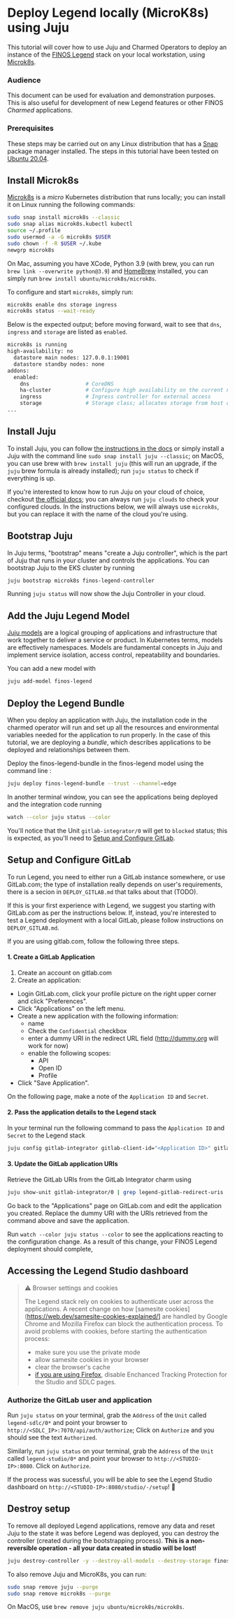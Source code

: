 
# Deploy Legend locally (MicroK8s) using Juju 
This tutorial will cover how to use Juju and Charmed Operators to deploy an instance of the [FINOS Legend](https://www.finos.org/legend) stack on your local workstation, using [Microk8s](https://microk8s.io/). 

### Audience 
This document can be used for evaluation and demonstration purposes. This is also useful for development of new Legend features or other FINOS *Charmed* applications. 

### Prerequisites
These steps may be carried out on any Linux distribution that has a [Snap](https://snapcraft.io/) package manager installed. The steps in this tutorial have been tested on [Ubuntu 20.04](https://releases.ubuntu.com/focal/). 

## Install Microk8s
[Microk8s](https://microk8s.io/) is a *micro* Kubernetes distribution that runs locally; you can install it on Linux running the following commands:
```bash
sudo snap install microk8s --classic
sudo snap alias microk8s.kubectl kubectl
source ~/.profile
sudo usermod -a -G microk8s $USER
sudo chown -f -R $USER ~/.kube
newgrp microk8s
```

On Mac, assuming you have XCode, Python 3.9 (with brew, you can run `brew link --overwrite python@3.9`) and [HomeBrew](brew.sh) installed, you can simply run `brew install ubuntu/microk8s/microk8s`.

To configure and start `microk8s`, simply run:

```bash
microk8s enable dns storage ingress
microk8s status --wait-ready
```

Below is the expected output; before moving forward, wait to see that `dns`, `ingress` and `storage` are listed as `enabled`.

```bash
microk8s is running
high-availability: no
  datastore main nodes: 127.0.0.1:19001
  datastore standby nodes: none
addons:
  enabled:
    dns                  # CoreDNS
    ha-cluster           # Configure high availability on the current node
    ingress              # Ingress controller for external access
    storage              # Storage class; allocates storage from host directory
...
```

## Install Juju
To install Juju, you can follow [the instructions in the docs](https://juju.is/docs/olm/installing-juju) or simply install a Juju with the command line `sudo snap install juju --classic`; on MacOS, you can use brew with `brew install juju` (this will run an upgrade, if the `juju` brew formula is already installed); run `juju status` to check if everything is up.

If you're interested to know how to run Juju on your cloud of choice, checkout [the official docs](https://juju.is/docs/olm/clouds); you can always run `juju clouds` to check your configured clouds. In the instructions below, we will always use `microk8s`, but you can replace it with the name of the cloud you're using.

## Bootstrap Juju

In Juju terms, "bootstrap" means "create a Juju controller", which is the part of Juju that runs in your cluster and controls the applications. You can bootstrap Juju to the EKS cluster by running
``` bash
juju bootstrap microk8s finos-legend-controller
```

Running `juju status` will now show the Juju Controller in your cloud.

## Add the Juju Legend Model
[Juju models](https://juju.is/docs/olm/models) are a logical grouping of applications and infrastructure that work together to deliver a service or product. In Kubernetes terms, models are effectively namespaces. Models are fundamental concepts in Juju and implement service isolation, access control, repeatability and boundaries.

You can add a new model with
``` bash
juju add-model finos-legend
```

## Deploy the Legend Bundle
When you deploy an application with Juju, the installation code in the charmed operator will run and set up all the resources and environmental variables needed for the application to run properly. In the case of this tutorial, we are deploying a *bundle*, which describes applications to be deployed and relationships between them.

Deploy the finos-legend-bundle in the finos-legend model using the command line :
``` bash
juju deploy finos-legend-bundle --trust --channel=edge
```

In another terminal window, you can see the applications being deployed and the integration code running
``` bash
watch --color juju status --color
```

You'll notice that the Unit `gitlab-integrator/0` will get to `blocked` status; this is expected, as you'll need to [Setup and Configure GitLab](#Setup-and-Configure-GitLab).

## Setup and Configure GitLab
To run Legend, you need to either run a GitLab instance somewhere, or use GitLab.com; the type of installation really depends on user's requirements, there is a secion in `DEPLOY_GITLAB.md` that talks about that (TODO).

If this is your first experience with Legend, we suggest you starting with GitLab.com as per the instructions below. If, instead, you're interested to test a Legend deployment with a local GitLab, please follow instructions on `DEPLOY_GITLAB.md`.

If you are using gitlab.com, follow the following three steps.

#### 1. Create a GitLab Application

1. Create an account on gitlab.com
2. Create an application:
- Login GitLab.com, click your profile picture on the right upper corner and click "Preferences". 
- Click "Applications" on the left menu. 
- Create a new application with the following information:
  - name
  - Check the `Confidential` checkbox 
  - enter a dummy URI in the redirect URL field (http://dummy.org will work for now) 
  - enable the following scopes: 
    - API
    - Open ID
    - Profile
- Click "Save Application".

On the following page, make a note of the `Application ID` and `Secret`. 

#### 2. Pass the application details to the Legend stack

In your terminal run the following command to pass the `Application ID` and `Secret` to the Legend stack
``` bash
juju config gitlab-integrator gitlab-client-id="<Application ID>" gitlab-client-secret="<Secret Id> "
```

#### 3. Update the GitLab application URIs

Retrieve the GitLab URIs from the GitLab Integrator charm using  
```bash
juju show-unit gitlab-integrator/0 | grep legend-gitlab-redirect-uris
```
  
Go back to the "Applications" page on GitLab.com and edit the application you created. Replace the dummy URI with the URIs retrieved from the command above and save the application. 

Run `watch --color juju status --color` to see the applications reacting to the configuration change. As a result of this change, your FINOS Legend deployment should complete,

## Accessing the Legend Studio dashboard

> ⚠️ Browser settings and cookies
> 
> The Legend stack rely on cookies to authenticate user across the applications. A recent change on how [samesite cookies](https://web.dev/samesite-cookies-explained/] are handled by Google Chrome and Mozilla Firefox can block the authentication process. To avoid problems with cookies, before starting the authentication process:
>  
> - make sure you use the private mode
> - allow samesite cookies in your browser
> - clear the browser's cache 
> - [if you are using Firefox](https://support.mozilla.org/en-US/kb/enhanced-tracking-protection-firefox-desktop#w_how-to-tell-when-firefox-is-protecting-you), disable Enchanced Tracking Protection for the Studio and SDLC pages.

### Authorize the GitLab user and application

Run `juju status` on your terminal, grab the `Address` of the `Unit` called `legend-sdlc/0*` and point your browser to `http://<SDLC_IP>:7070/api/auth/authorize`; Click on `Authorize` and you should see the text `Authorized`. 

Similarly, run `juju status` on your terminal, grab the `Address` of the `Unit` called `legend-studio/0*` and point your browser to `http://<STUDIO-IP>:8080`. Click on `Authorize`. 

If the process was sucessful, you will be able to see the Legend Studio dashboard on `http://<STUDIO-IP>:8080/studio/-/setup`! 🎉


## Destroy setup
To remove all deployed Legend applications, remove any data and reset Juju to the state it was before Legend was deployed, you can destroy the controller (created during the bootstrapping process). **This is a non-reversible operation - all your data created in studio will be lost!**

```bash
juju destroy-controller -y --destroy-all-models --destroy-storage finos-legend-controller
```

To also remove Juju and MicroK8s, you can run:
``` bash
sudo snap remove juju --purge
sudo snap remove microk8s --purge
```

On MacOS, use `brew remove juju ubuntu/microk8s/microk8s`.

